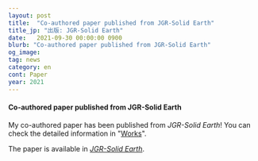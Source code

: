 ```yaml
---
layout: post
title:  "Co-authored paper published from JGR-Solid Earth"
title_jp: "出版: JGR-Solid Earth"
date:   2021-09-30 00:00:00 0900
blurb: "Co-authored paper published from JGR-Solid Earth"
og_image:
tag: news
category: en
cont: Paper
year: 2021
---
```


#### **Co-authored paper published from JGR-Solid Earth**

My co-authored paper has been published from *JGR-Solid Earth*!
You can check the detailed information in "[Works](https://osm3dan.github.io/en/publications)".

The paper is available in [*JGR-Solid Earth*](https://doi.org/10.1029/2021JB022139).
